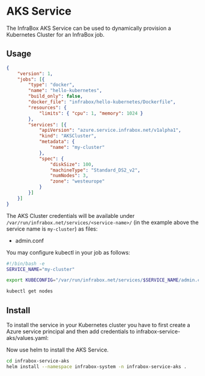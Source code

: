 # AKS Service
The InfraBox AKS Service can be used to dynamically provision a Kubernetes Cluster for an InfraBox job.

## Usage

```json
{
    "version": 1,
    "jobs": [{
        "type": "docker",
        "name": "hello-kubernetes",
        "build_only": false,
        "docker_file": "infrabox/hello-kubernetes/Dockerfile",
        "resources": {
            "limits": { "cpu": 1, "memory": 1024 }
        },
        "services": [{
            "apiVersion": "azure.service.infrabox.net/v1alpha1",
            "kind": "AKSCluster",
            "metadata": {
                "name": "my-cluster"
            },
            "spec": {
                "diskSize": 100,
                "machineType": "Standard_DS2_v2",
                "numNodes": 3,
                "zone": "westeurope"
            }
        }]
    }]
}
```

The AKS Cluster credentials will be available under `/var/run/infrabox.net/services/<service-name>/` (in the example above the service name is `my-cluster`) as files:

- admin.conf

You may configure kubectl in your job as follows:

```bash
#!/bin/bash -e
SERVICE_NAME="my-cluster"

export KUBECONFIG="/var/run/infrabox.net/services/$SERVICE_NAME/admin.conf"

kubectl get nodes
```

## Install
To install the service in your Kubernetes cluster you have to first create a Azure service principal and then add credentials to infrabox-service-aks/values.yaml:

Now use helm to install the AKS Service.

```bash
cd infrabox-service-aks
helm install --namespace infrabox-system -n infrabox-service-aks .
```
